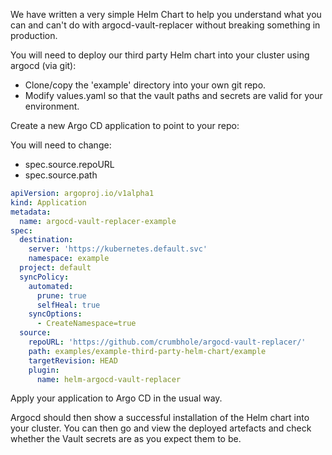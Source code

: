 We have written a very simple Helm Chart to help you understand what you can and can't do with argocd-vault-replacer without breaking something in production.

You will need to deploy our third party Helm chart into your cluster using argocd (via git):

- Clone/copy the 'example' directory into your own git repo.
- Modify values.yaml so that the vault paths and secrets are valid for your environment.

Create a new Argo CD application to point to your repo:


You will need to change:
- spec.source.repoURL
- spec.source.path

```YAML
apiVersion: argoproj.io/v1alpha1
kind: Application
metadata:
  name: argocd-vault-replacer-example
spec:
  destination:
    server: 'https://kubernetes.default.svc'
    namespace: example
  project: default
  syncPolicy:
    automated:
      prune: true
      selfHeal: true
    syncOptions:
      - CreateNamespace=true
  source:
    repoURL: 'https://github.com/crumbhole/argocd-vault-replacer/'
    path: examples/example-third-party-helm-chart/example
    targetRevision: HEAD
    plugin:
      name: helm-argocd-vault-replacer
```

Apply your application to Argo CD in the usual way.

Argocd should then show a successful installation of the Helm chart into your cluster. You can then go and view the deployed artefacts and check whether the Vault secrets are as you expect them to be.

